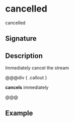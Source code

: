 # cancelled

cancelled

## Signature

## Description

Immediately cancel the stream


@@@div { .callout }

**cancels** immediately

@@@

## Example

